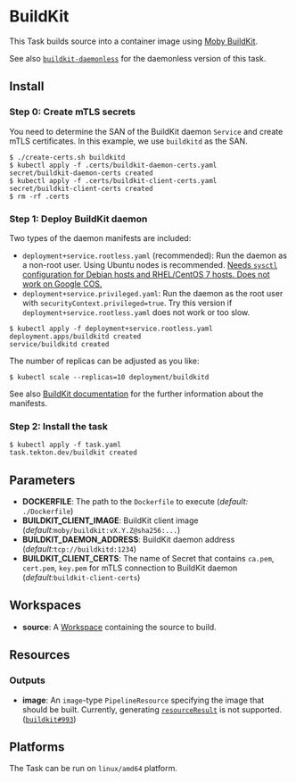 # BuildKit

This Task builds source into a container image using [Moby BuildKit](https://github.com/moby/buildkit).

See also [`buildkit-daemonless`](../../buildkit-daemonless) for the daemonless version of this task.

## Install

### Step 0: Create mTLS secrets

You need to determine the SAN of the BuildKit daemon `Service` and create mTLS certificates.
In this example, we use `buildkitd` as the SAN.

```console
$ ./create-certs.sh buildkitd
$ kubectl apply -f .certs/buildkit-daemon-certs.yaml
secret/buildkit-daemon-certs created
$ kubectl apply -f .certs/buildkit-client-certs.yaml
secret/buildkit-client-certs created
$ rm -rf .certs
```

### Step 1: Deploy BuildKit daemon

Two types of the daemon manifests are included:

* `deployment+service.rootless.yaml` (recommended):
  Run the daemon as a non-root user.
  Using Ubuntu nodes is recommended.
  [Needs `sysctl` configuration for Debian hosts and RHEL/CentOS 7 hosts. Does not work on Google COS.](https://github.com/moby/buildkit/blob/master/docs/rootless.md)
* `deployment+service.privileged.yaml`:
  Run the daemon as the root user with `securityContext.privileged=true`.
  Try this version if `deployment+service.rootless.yaml` does not work or too slow.

```console
$ kubectl apply -f deployment+service.rootless.yaml
deployment.apps/buildkitd created
service/buildkitd created
```

The number of replicas can be adjusted as you like:

```console
$ kubectl scale --replicas=10 deployment/buildkitd
```

See also [BuildKit documentation](https://github.com/moby/buildkit/tree/master/examples/kubernetes) for the further information about the manifests.

### Step 2: Install the task

```console
$ kubectl apply -f task.yaml
task.tekton.dev/buildkit created
```

## Parameters

* **DOCKERFILE**: The path to the `Dockerfile` to execute (_default:_  `./Dockerfile`)
* **BUILDKIT_CLIENT_IMAGE**: BuildKit client image (_default:_`moby/buildkit:vX.Y.Z@sha256:...`)
* **BUILDKIT_DAEMON_ADDRESS**: BuildKit daemon address  (_default:_`tcp://buildkitd:1234`)
* **BUILDKIT_CLIENT_CERTS**: The name of Secret that contains `ca.pem`, `cert.pem`, `key.pem`
  for mTLS connection to BuildKit daemon (_default:_`buildkit-client-certs`)

## Workspaces

* **source**: A [Workspace](https://github.com/tektoncd/pipeline/blob/main/docs/workspaces.md) containing the source to build.

## Resources

### Outputs

* **image**: An `image`-type `PipelineResource` specifying the image that should be built.
  Currently, generating [`resourceResult`](https://github.com/tektoncd/pipeline/blob/main/docs/resources.md#image-resource) is not supported. ([`buildkit#993`](https://github.com/moby/buildkit/issues/993))

## Platforms

The Task can be run on `linux/amd64` platform.

